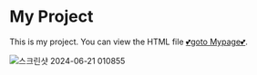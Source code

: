 # My Project

This is my project. You can view the HTML file [💕goto Mypage💕](/https://2anizirong.github.io/IAN-s-Page/).


![스크린샷 2024-06-21 010855](https://github.com/2anizirong/IAN-s-Page/assets/145183497/6e1a8519-07c2-4485-8700-10ff71d657e7)
